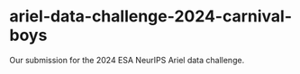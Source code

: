 # ariel-data-challenge-2024-carnival-boys
Our submission for the 2024 ESA NeurIPS Ariel data challenge.

